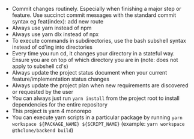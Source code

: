- Commit changes routinely. Especially when finishing a major step or feature. Use succinct commit messages with the standard commit syntax eg feat(index): add new route
- Always use yarn instead of npm
- Always use yarn dlx instead of npx
- To execute commands in subdirectories, use the bash subshell syntax instead of cd'ing into directories
- Every time you run cd, it changes your directory in a stateful way. Ensure you are on top of which directory you are in (note: does not apply to subshell cd's)
- Always update the project status document when your current feature/implementation status changes
- Always update the project plan when new requirements are discovered or requested by the user
- You can always just run `yarn install` from the project root to install dependencies for the entire repository
- This project is  yarn 4 monorepo
- You can execute yarn scripts in a particular package by running `yarn workspace ${PACKAGE_NAME} ${SCRIPT_NAME}` (example: `yarn workspace @thclone/backend build`)